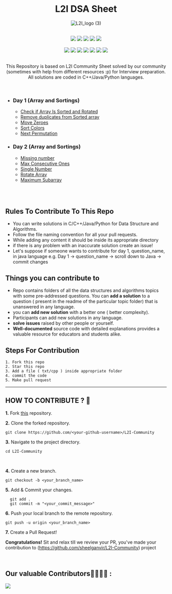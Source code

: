 <h1 align="center">L2I DSA Sheet</h1> 
<div align="center">
  
![L2I_logo (3)](https://github.com/sheelganvir/L2I-Community/assets/128175450/8e0fe7ea-8fe7-474e-80de-b21c92daec9c)
</div>
<div align="center">

<br>
<a href="https://github.com/sheelganvir/L2I-Community"><img src="https://badges.frapsoft.com/os/v1/open-source.svg?v=103"></a>
<a href="https://github.com/sheelganvir/L2I-Community"><img src="https://img.shields.io/badge/Built%20by-developers%20%3C%2F%3E-0059b3"></a>
<a href="https://github.com/sheelganvir/L2I-Community"><img src="https://img.shields.io/static/v1.svg?label=Contributions&message=Welcome&color=yellow"></a>
<a href="https://github.com/sheelganvir"><img src="https://img.shields.io/badge/Maintained%3F-yes-brightgreen.svg?v=103"></a>
<a href="https://github.com/sheelganvir/L2I-Community/blob/main/LICENSE"><img src="https://img.shields.io/badge/license-MIT-blue.svg?v=103"></a>
<br>
<br>
<a href="https://github.com/sheelganvir/L2I-Community/graphs/contributors"><img src="https://img.shields.io/github/contributors/sheelganvir/L2I-Community?color=brightgreen"></a>
<a href="https://github.com/sheelganvir/L2I-Community/stargazers"><img src="https://img.shields.io/github/stars/sheelganvir/L2I-Community?color=0059b3"></a>
<a href="https://github.com/sheelganvir/L2I-Community/network/members"><img src="https://img.shields.io/github/forks/sheelganvir/L2I-Community?color=yellow"></a>
<a href="https://github.com/sheelganvir/L2I-Community/issues"><img src="https://img.shields.io/github/issues/sheelganvir/L2I-Community?color=0059b3"></a>
<a href="https://github.com/sheelganvir/L2I-Community/issues?q=is%3Aissue+is%3Aclosed"><img src="https://img.shields.io/github/issues-closed-raw/sheelganvir/L2I-Community?color=yellow"></a>
<a href="https://github.com/sheelganvir/L2I-Community/pulls"><img src="https://img.shields.io/github/issues-pr/sheelganvir/L2I-Community?color=brightgreen"></a>
<a href="https://github.com/sheelganvir/L2I-Community/pulls?q=is%3Apr+is%3Aclosed"><img src="https://img.shields.io/github/issues-pr-closed-raw/sheelganvir/L2I-Community?color=0059b3"></a> 

</div>
<br>
<div align="center">
  
 This Repository is based on L2I Community Sheet solved by our community (sometimes with help from different resources :p) for Interview preparation. 
 All solutions are coded in C++/Java/Python languages.

</div>
<br>

* ### Day 1 (Array and Sortings)
    * [Check if Array Is Sorted and Rotated](https://leetcode.com/problems/check-if-array-is-sorted-and-rotated/description/)
    * [Remove duplicates from Sorted array](https://leetcode.com/problems/remove-duplicates-from-sorted-array/description/)
    * [Move Zeroes](https://leetcode.com/problems/move-zeroes/description/)
    * [Sort Colors](https://leetcode.com/problems/sort-colors/description/)
    * [Next Permutation](https://leetcode.com/problems/next-permutation/description/)

* ### Day 2 (Array and Sortings)
    * [Missing number](https://leetcode.com/problems/missing-number/description/)
    * [Max Consecutive Ones](https://leetcode.com/problems/max-consecutive-ones/description/)
    * [Single Number](https://leetcode.com/problems/single-number/description/)
    * [Rotate Array](https://leetcode.com/problems/rotate-array/description/)
    * [Maximum Subarray ](https://leetcode.com/problems/maximum-subarray/description/)

<br>
<br>

## Rules To Contribute To This Repo

- You can write solutions in C/C++/Java/Python for Data Structure and Algorithms.
- Follow the file naming convention for all your pull requests.
- While adding any content it should be inside its appropriate directory
- if there is any problem with an inaccurate solution create an issue!
- Let's suppose if someone wants to contribute for day 1, question_name, in java language e.g. Day 1 -> question_name -> scroll down to Java -> commit changes

## Things you can contribute to

- Repo contains folders of all the data structures and algorithms topics with some pre-addressed questions. You can **add a solution** to a question ( present in the readme of the particular topic folder) that is unanswered in any language.
- you can **add new solution** with a better one ( better complexity).
- Participants can add new solutions in any language.
- **solve issues** raised by other people or yourself.
- **Well-documented** source code with detailed explanations provides a valuable resource for educators and students alike.

## Steps For Contribution

    1. Fork this repo
    2. Star this repo
    3. Add a file ( txt/cpp ) inside appropriate folder
    4. commit the code
    5. Make pull request

---

## HOW TO CONTRIBUTE ? 👷 

**1.** Fork [this](https://github.com/sheelganvir/L2I-Community) repository.

**2.** Clone the forked repository.

```terminal
git clone https://github.com/<your-github-username>/L2I-Community
```

**3.** Navigate to the project directory.

```terminal
cd L2I-Community
```
 
<br>

**4.** Create a new branch.

```terminal
git checkout -b <your_branch_name>
```

**5.** Add & Commit your changes.

```terminal
  git add .
  git commit -m "<your_commit_message>"
```

**6.** Push your local branch to the remote repository.

```terminal
git push -u origin <your_branch_name>
```

**7.** Create a Pull Request!

**Congratulations!** Sit and relax till we review your PR, you've made your contribution to (https://github.com/sheelganvir/L2I-Community) project

<br>

 ## Our valuable Contributors👩‍💻👨‍💻 :

<a href="https://github.com/sheelganvir/L2I-Community/graphs/contributors">
  <img src="https://contrib.rocks/image?repo=sheelganvir/L2I-Community" />
</a>


 <br>
 <br>


 
